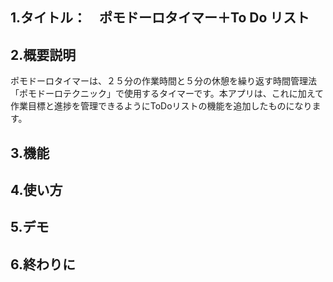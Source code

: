 <h2>1.タイトル：　ポモドーロタイマー＋To Do リスト</h2>

<h2>2.概要説明</h2>
ポモドーロタイマーは、２５分の作業時間と５分の休憩を繰り返す時間管理法「ポモドーロテクニック」で使用するタイマーです。本アプリは、これに加えて作業目標と進捗を管理できるようにToDoリストの機能を追加したものになります。
<h2>3.機能</h2>

<h2>4.使い方</h2>

<h2>5.デモ</h2>

<h2>6.終わりに</h2>
